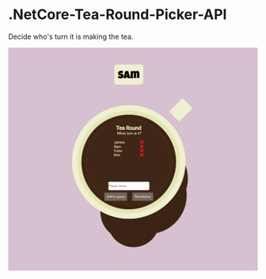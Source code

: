 # .NetCore-Tea-Round-Picker-API
Decide who's turn it is making the tea.

![alt text](TeaRound/wwwroot/img/tea-round.PNG)

